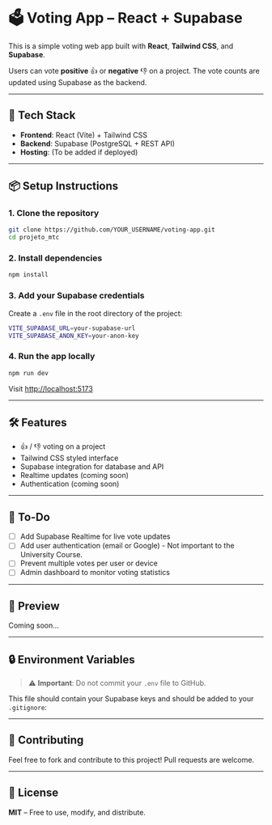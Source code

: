 # 🗳️ Voting App – React + Supabase

This is a simple voting web app built with **React**, **Tailwind CSS**, and **Supabase**.

Users can vote **positive** 👍 or **negative** 👎 on a project. The vote counts are updated using Supabase as the backend.

---

## 🚀 Tech Stack

- **Frontend**: React (Vite) + Tailwind CSS
- **Backend**: Supabase (PostgreSQL + REST API)
- **Hosting**: (To be added if deployed)

---

## 📦 Setup Instructions

### 1. Clone the repository

```sh
git clone https://github.com/YOUR_USERNAME/voting-app.git
cd projeto_mtc
```

### 2. Install dependencies

```sh
npm install
```

### 3. Add your Supabase credentials

Create a `.env` file in the root directory of the project:

```sh
VITE_SUPABASE_URL=your-supabase-url
VITE_SUPABASE_ANON_KEY=your-anon-key
```

### 4. Run the app locally

```sh
npm run dev
```

Visit [http://localhost:5173](http://localhost:5173)

---

## 🛠 Features

* 👍 / 👎 voting on a project
* Tailwind CSS styled interface
* Supabase integration for database and API
* Realtime updates (coming soon)
* Authentication (coming soon)

---

## 📌 To-Do

* [ ] Add Supabase Realtime for live vote updates
* [ ] Add user authentication (email or Google)  -  Not important to the University Course.
* [ ] Prevent multiple votes per user or device
* [ ] Admin dashboard to monitor voting statistics

---

## 📸 Preview

Coming soon...

---

## 🔒 Environment Variables

> ⚠️ **Important**: Do not commit your `.env` file to GitHub.

This file should contain your Supabase keys and should be added to your `.gitignore`:

---

## 🙌 Contributing

Feel free to fork and contribute to this project! Pull requests are welcome.

---

## 📄 License

**MIT** – Free to use, modify, and distribute.


